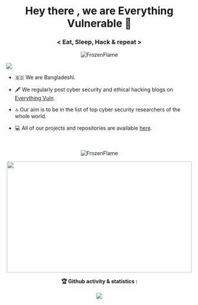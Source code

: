 <h1 align="center">Hey there , we are Everything Vulnerable 👋</h1>
<h3 align="center">&lt; Eat, Sleep, Hack & repeat &gt;</h3>
<p align="center"> <img src="https://komarev.com/ghpvc/?username=EverythingVulnerable" alt="FrozenFlame" /> </p>

<img src="https://1.bp.blogspot.com/-4dwyHbZG_fY/YHuvDJxq1ZI/AAAAAAAAAEI/ZWDxWp3bOnAQlSzltqP9GaL90QLRYtPiQCLcBGAsYHQ/s1920/20210407_092348.jpg">

- 🇧🇩 We are Bangladeshi.

- 🖋️‍ We regularly post cyber security and ethical hacking blogs on <a href="https://everythingvuln1.blogspot.com" >Everything Vuln</a>.

- 🔝 Our aim is to be in the list of top cyber security researchers of the whole world.

- 💻 All of our projects and repositories are available <a href="https://github.com/EverythingVulnerable?tab=repositories">here</a>.
<br>

<p align="center"> <img src="https://github-readme-stats.vercel.app/api?username=EverythingVulnerable&show_icons=true&theme=synthwave" alt="FrozenFlame" /> </p>


<p align="center">
<!--
<img height="300px" src="https://github-readme-stats.vercel.app/api/top-langs/?username=EverythingVulnerable&theme=synthwave">
-->
<img height="300px" width="500px" src="https://github-readme-streak-stats.herokuapp.com/?user=EverythingVulnerable&theme=synthwave">
</p>

<p align="center">
<b>🏆 Github activity & statistics :</b><br><br>
<img src="https://activity-graph.herokuapp.com/graph?username=EverythingVulnerable&bg_color=2B213A&color=E5289E&line=DA5B0B&point=E1E8EB">
</p>
<!--<p align="center">
<img align="center" width=550 src="https://github-profile-trophy.vercel.app/?username=EverythingVulnerable&theme=dracula&no-frame=true&title=Followers,Stars,Commit,Repository,Issues"/>
</p>
-->
